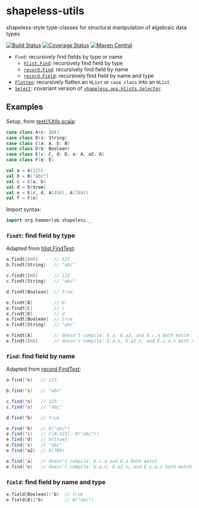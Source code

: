 # shapeless-utils
shapeless-style type-classes for structural manipulation of algebraic data types

[![Build Status](https://travis-ci.org/hammerlab/shapeless-utils.svg?branch=master)](https://travis-ci.org/hammerlab/shapeless-utils)
[![Coverage Status](https://coveralls.io/repos/github/hammerlab/shapeless-utils/badge.svg?branch=master)](https://coveralls.io/github/hammerlab/shapeless-utils?branch=master)
[![Maven Central](https://img.shields.io/maven-central/v/org.hammerlab/shapeless-utils_2.11.svg?maxAge=600)](http://search.maven.org/#search%7Cga%7C1%7Corg.hammerlab%20shapeless-utils)

- `Find`: recursively find fields by type or name
  - [`hlist.Find`](src/main/scala/org/hammerlab/shapeless/hlist/Find.scala): recursively find field by type
  - [`record.Find`](src/main/scala/org/hammerlab/shapeless/record/Find.scala): recursively find field by name
  - [`record.Field`](src/main/scala/org/hammerlab/shapeless/record/Field.scala): recursively find field by name and type
- [`Flatten`](src/main/scala/org/hammerlab/shapeless/hlist/Flatten.scala): recursively flatten an `HList` or `case class` into an `HList`
- [`Select`](src/main/scala/org/hammerlab/shapeless/hlist/Select.scala): covariant version of [`shapeless.ops.hlists.Selector`](https://github.com/milessabin/shapeless/blob/shapeless-2.3.2/core/src/main/scala/shapeless/ops/hlists.scala#L842-L865)

## Examples

Setup, from [test//Utils.scala](src/test/scala/org/hammerlab/shapeless/Utils.scala):

```scala
case class A(n: Int)
case class B(s: String)
case class C(a: A, b: B)
case class D(b: Boolean)
case class E(c: C, d: D, a: A, a2: A)
case class F(e: E)

val a = A(123)
val b = B("abc")
val c = C(a, b)
val d = D(true)
val e = E(c, d, A(456), A(789))
val f = F(e)
```

Import syntax:

```scala
import org.hammerlab.shapeless._
```

### `findt`: find field by type

Adapted from [hlist.FindTest](src/test/scala/org/hammerlab/shapeless/hlist/FindTest.scala):

```scala
a.findt[Int]      // 123
b.findt[String]   // "abc"

c.findt[Int]      // 123
c.findt[String]   // "abc"

d.findt[Boolean]  // true

e.findt[B]        // b
e.findt[C]        // c
e.findt[D]        // d
e.findt[Boolean]  // true
e.findt[String]   // "abc"

e.findt[A]        // doesn't compile: E.a, E.a2, and E.c.a both match
e.findt[Int]      // doesn't compile: E.a.n, E.a2.n, and E.c.a.n both match
```

### `find`: find field by name

Adapted from [record.FindTest](src/test/scala/org/hammerlab/shapeless/record/FindTest.scala):

```scala
a.find('n)   // 123

b.find('s)   // "abc"

c.find('n)   // 123
c.find('s)   // "abc"

d.find('b)   // true

e.find('b)   // B("abc")
e.find('c)   // C(A(123), B("abc"))
e.find('d)   // D(true)
e.find('s)   // "abc"
e.find('a2)  // A(789)

e.find('a)   // doesn't compile: E.c.a and E.a both match
e.find('n)   // doesn't compile: E.a.n, E.a2.n, and E.c.a.n both match
```

### `field`: find field by name and type

```scala
e.field[Boolean]('b)  // true
e.field[B]('b)        // B("abc")
```
